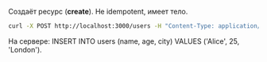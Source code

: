 Создаёт ресурс (**create**). Не idempotent, имеет тело.

```bash
curl -X POST http://localhost:3000/users -H "Content-Type: application/json" -d '{"name":"Alice","age":25,"city":"London"}'  
```

На сервере: INSERT INTO users (name, age, city) VALUES ('Alice', 25, 'London').